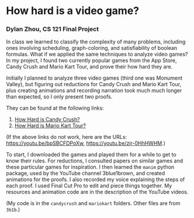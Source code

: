 # How hard is a video game?
### Dylan Zhou, CS 121 Final Project

In class we learned to classify the complexity of many problems, including ones involving scheduling, graph-coloring, and satisfiability of boolean formulas. What if we applied the same techniques to analyze video games? In my project, I found two currently popular games from the App Store, Candy Crush and Mario Kart Tour, and prove their how hard they are. 

Initially I planned to analyze three video games (third one was Monument Valley), but figuring out reductions for Candy Crush and Mario Kart Tour, plus creating animations and recording narration took much much longer than expected, so I only present two proofs.

They can be found at the following links:

1. [How Hard is Candy Crush?](https://youtu.be/bpSBCFDPoXw)
2. [How Hard is Mario Kart Tour?](https://youtu.be/zjr-0HhHWHM)

(If the above links do not work, here are the URLs: https://youtu.be/bpSBCFDPoXw, https://youtu.be/zjr-0HhHWHM.)

To start, I downloaded the games and played them for a while to get to know their rules. For reductions, I consulted papers on similar games and these particular games for inspiration. I then learned the `manim` python package, used by the YouTube channel 3blue1brown, and created animations for the proofs. I also recorded my voice explaining the steps of each proof. I used Final Cut Pro to edit and piece things together. My resources and animation code are in the description of the YouTube videos.

(My code is in the `candycrush` and `mariokart` folders. Other files are from `3b1b`.)
